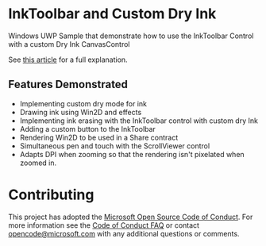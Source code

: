 # InkToolbar and Custom Dry Ink
Windows UWP Sample that demonstrate how to use the InkToolbar Control with a custom Dry Ink CanvasControl

See [this article](https://blogs.msdn.microsoft.com/synergist/2016/08/26/using-the-inktoolbar-with-custom-dry-ink-in-windows-anniversary-edition/) 
for a full explanation.

## Features Demonstrated
- Implementing custom dry mode for ink
- Drawing ink using Win2D and effects
- Implementing ink erasing with the InkToolbar control with custom dry Ink
- Adding a custom button to the InkToolbar
- Rendering Win2D to be used in a Share contract
- Simultaneous pen and touch with the ScrollViewer control
- Adapts DPI when zooming so that the rendering isn't pixelated when zoomed in.

# Contributing
This project has adopted the [Microsoft Open Source Code of
Conduct](https://opensource.microsoft.com/codeofconduct/).
For more information see the [Code of Conduct
FAQ](https://opensource.microsoft.com/codeofconduct/faq/) or
contact [opencode@microsoft.com](mailto:opencode@microsoft.com)
with any additional questions or comments.
